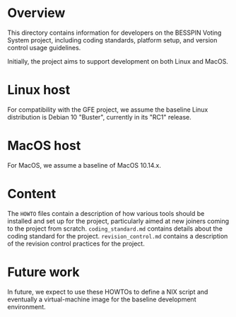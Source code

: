 # Overview

This directory contains information for developers on the BESSPIN Voting System project, including coding standards, platform setup, and version control usage guidelines.

Initially, the project aims to support development on both Linux and MacOS.

# Linux host

For compatibility with the GFE project, we assume the baseline Linux distribution is Debian 10 "Buster", currently in its "RC1" release.

# MacOS host

For MacOS, we assume a baseline of MacOS 10.14.x.

# Content

The `HOWTO` files contain a description of how various tools should be installed and set up for the project, particularly aimed at new joiners coming to the project from scratch. `coding_standard.md` contains details about the coding standard for the project. `revision_control.md` contains a description of the revision control practices for the project.

# Future work

In future, we expect to use these HOWTOs to define a NIX script and eventually a virtual-machine image for the baseline development environment.
